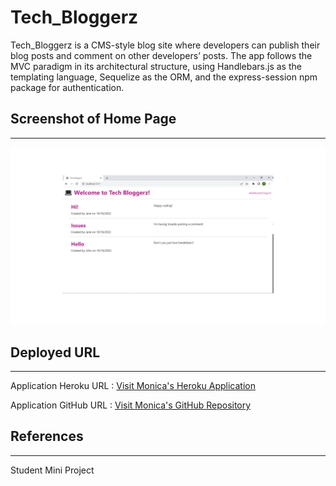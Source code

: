 # Tech_Bloggerz

Tech_Bloggerz is a CMS-style blog site where developers can publish their blog posts and comment on other developers’ posts. The app follows the MVC paradigm in its architectural structure, using Handlebars.js as the templating language, Sequelize as the ORM, and the express-session npm package for authentication.

## Screenshot of Home Page
---
<img src="./assets/screenshot.png" alt="screenshot"/>

## Deployed URL
---
Application Heroku URL : <a href= "https://tech-bloggerzz.herokuapp.com/">Visit Monica's Heroku Application</a> 

Application GitHub URL : <a href= "https://github.com/monicadolce/Tech_Bloggerz">Visit Monica's GitHub Repository</a> 

## References
---
Student Mini Project
